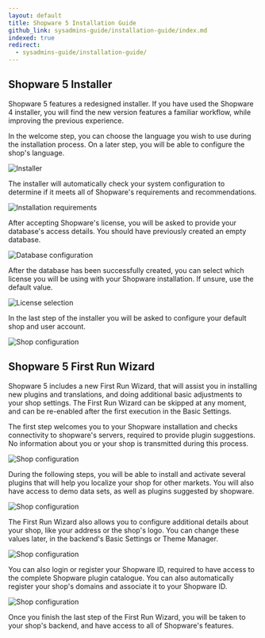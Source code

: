 ```yaml
---
layout: default
title: Shopware 5 Installation Guide
github_link: sysadmins-guide/installation-guide/index.md
indexed: true
redirect:
  - sysadmins-guide/installation-guide/
---
```

## Shopware 5 Installer

Shopware 5 features a redesigned installer. If you have used the Shopware 4 installer, you will find the new version features a familiar workflow, while improving the previous experience.

In the welcome step, you can choose the language you wish to use during the installation process. On a later step, you will be able to configure the shop's language.

![Installer](img/screen-installer-step1.png)

The installer will automatically check your system configuration to determine if it meets all of Shopware's requirements and recommendations.

![Installation requirements](img/screen-installer-requirements.png)

After accepting Shopware's license, you will be asked to provide your database's access details. You should have previously created an empty database.

![Database configuration](img/screen-installer-db-config.png)

After the database has been successfully created, you can select which license you will be using with your Shopware installation. If unsure, use the default value.

![License selection](img/screen-installer-license.png)

In the last step of the installer you will be asked to configure your default shop and user account.

![Shop configuration](img/screen-installer-shop-config.png)

## Shopware 5 First Run Wizard

Shopware 5 includes a new First Run Wizard, that will assist you in installing new plugins and translations, and doing additional basic adjustments to your shop settings. The First Run Wizard can be skipped at any moment, and can be re-enabled after the first execution in the Basic Settings.

The first step welcomes you to your Shopware installation and checks connectivity to shopware's servers, required to provide plugin suggestions. No information about you or your shop is transmitted during this process.

![Shop configuration](img/screen-frw-welcome.png)

During the following steps, you will be able to install and activate several plugins that will help you localize your shop for other markets. You will also have access to demo data sets, as well as plugins suggested by shopware.

![Shop configuration](img/screen-frw-plugin.png)

The First Run Wizard also allows you to configure additional details about your shop, like your address or the shop's logo. You can change these values later, in the backend's Basic Settings or Theme Manager.

![Shop configuration](img/screen-frw-config.png)

You can also login or register your Shopware ID, required to have access to the complete Shopware plugin catalogue. You can also automatically register your shop's domains and associate it to your Shopware ID.

![Shop configuration](img/screen-frw-swid.png)

Once you finish the last step of the First Run Wizard, you will be taken to your shop's backend, and have access to all of Shopware's features.
